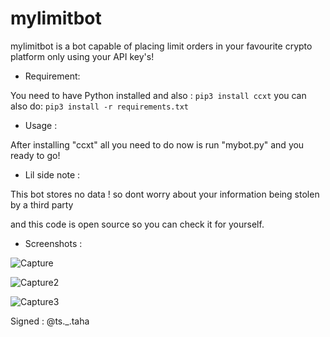 # mylimitbot
mylimitbot is a bot capable of placing limit orders in your favourite crypto platform only using your API key's!

- Requirement:

You need to have Python installed
and also :
`pip3 install ccxt`
you can also do:
`pip3 install -r requirements.txt`
- Usage : 

After installing "ccxt" all you need to do now is run "mybot.py" and you ready to go!

- Lil side note :

This bot stores no data ! so dont worry about your information being stolen by a third party

and this code is open source so you can check it for yourself.

- Screenshots :

![Capture](https://user-images.githubusercontent.com/59410756/184444691-b00c56ee-7599-461d-8e01-5feda63d336d.PNG)

![Capture2](https://user-images.githubusercontent.com/59410756/184444711-e9261c0b-df38-41be-be12-c61464001040.PNG)

![Capture3](https://user-images.githubusercontent.com/59410756/184444725-e87abe71-31d6-493a-985e-7cb2d9542b99.PNG)


Signed : @ts._.taha
